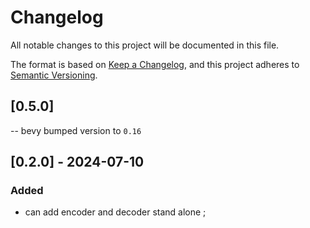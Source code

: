 # Changelog

All notable changes to this project will be documented in this file.

The format is based on [Keep a Changelog](https://keepachangelog.com/en/1.1.0/),
and this project adheres to [Semantic Versioning](https://semver.org/spec/v2.0.0.html).

## [0.5.0] 

-- bevy bumped version to `0.16`

## [0.2.0] - 2024-07-10

### Added

- can add encoder and decoder stand alone ;